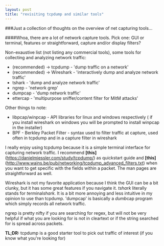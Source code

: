 ```yaml
---
layout: post
title: "revisiting tcpdump and similar tools"
---
```


###Just a collection of thoughts on the overview of net capturing tools...

####Whoa, there are a lot of network capture tools.  Pick one: GUI or terminal, features or straightforward, capture and/or display filters?

Non-exaustive list (not listing any commercial tools), some tools for collecting and analyzing network traffic:

* (recommended) -> tcpdump - 'dump traffic on a network'
* (recommended) -> Wireshark - 'interactively dump and analyze network traffic'
* tshark - 'dump and analyze network traffic'
* ngrep - 'network grep'
* dumpcap - 'dump network traffic'
* ettercap - 'multipurpose sniffer/content filter for MitM attacks'

Other things to note:
* libpcap/winpcap - API libraries for linux and windows respectively ( if you install wireshark on windows you will be prompted to install winpcap in the installer)
* BPF - Berkley Packet Filter - syntax used to filter traffic at capture, used often in tcpdump and in a capture filter in wireshark

I really enjoy using tcpdump because it is a simple terminal interface for capturing network traffic.  I recommend **[this]**(https://danielmiessler.com/study/tcpdump/) as quickstart guide and **[this]**(http://www.wains.be/pub/networking/tcpdump_advanced_filters.txt) when you want to get specific with the fields within a packet.  The man pages are straightforward as well.

Wireshark is not my favorite application because I think the GUI can be a bit clunky, but it has some great features if you navigate it.  *tshark* literally stands for *t*erminal*shark*. It is a bit more annoying and less intuitive in my opinion to use than tcpdump.  'dumpcap' is basically a *dumb*cap program which simply records all network traffic.

ngrep is pretty nifty if you are searching for regex, but will not be very helpful if what you are looking for is not in cleartext or if the string searched for is spread across packets.

**TL;DR:** tcpdump is a good starter tool to pick out traffic of interest (if you know what you're looking for)

